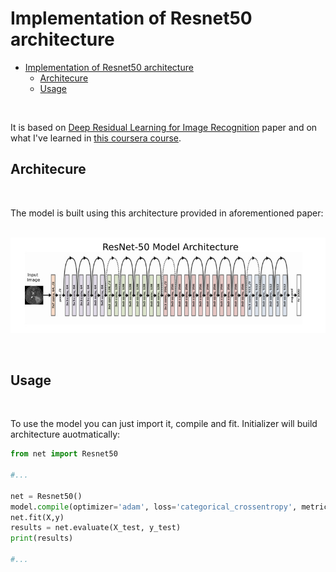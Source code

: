 # Implementation of Resnet50 architecture

- [Implementation of Resnet50 architecture](#implementation-of-resnet50-architecture)
  - [Architecure](#architecure)
  - [Usage](#usage)


</br>

It is based on [Deep Residual Learning for Image Recognition](https://arxiv.org/abs/1512.03385) paper and on what I've learned in [this coursera course](https://www.coursera.org/learn/convolutional-neural-networks?).

## Architecure

</br>

The model is built using this architecture provided in aforementioned paper:
</br>
</br>

![Architecure](scheme.jpg)

</br>

## Usage
</br>

To use the model you can just import it, compile and fit. Initializer will build architecture auotmatically:

```Python
from net import Resnet50

#...

net = Resnet50()
model.compile(optimizer='adam', loss='categorical_crossentropy', metrics=['accuracy'])
net.fit(X,y)
results = net.evaluate(X_test, y_test)
print(results)

#...

```

